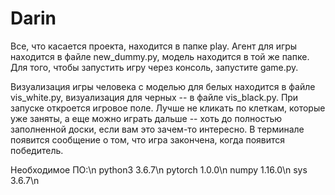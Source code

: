 # Darin

Все, что касается проекта, находится в папке play.
Агент для игры находится в файле new_dummy.py, модель находится в той же папке. Для того, чтобы запустить игру через консоль, запустите game.py.

Визуализация игры человека с моделью для белых находится в файле vis_white.py, 
визуализация для черных -- в файле vis_black.py. При запуске откроется игровое поле. Лучше не кликать по клеткам, которые уже заняты, а еще можно играть дальше -- хоть до полностью заполненной доски, если вам это зачем-то интересно. В терминале появится сообщение о том, что игра закончена, когда появится победитель.

Необходимое ПО:\n
python3 3.6.7\n
pytorch 1.0.0\n
numpy 1.16.0\n
sys 3.6.7\n
